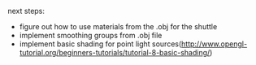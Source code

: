 next steps:

- figure out how to use materials from the .obj for the shuttle
- implement smoothing groups from .obj file
- implement basic shading for point light sources(http://www.opengl-tutorial.org/beginners-tutorials/tutorial-8-basic-shading/)
